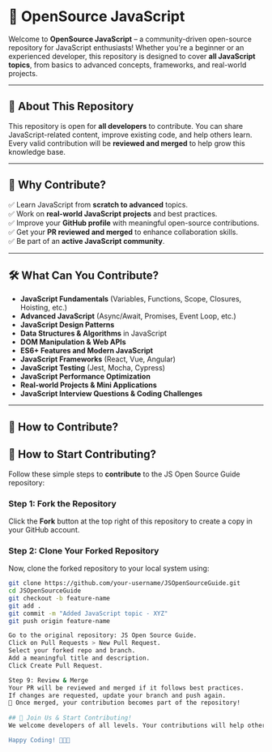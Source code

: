 # 🚀 OpenSource JavaScript  

Welcome to **OpenSource JavaScript** – a community-driven open-source repository for JavaScript enthusiasts! Whether you're a beginner or an experienced developer, this repository is designed to cover **all JavaScript topics**, from basics to advanced concepts, frameworks, and real-world projects.  

---

## 📌 About This Repository  

This repository is open for **all developers** to contribute. You can share JavaScript-related content, improve existing code, and help others learn. Every valid contribution will be **reviewed and merged** to help grow this knowledge base.  

---

## 🌟 Why Contribute?  

✅ Learn JavaScript from **scratch to advanced** topics.  
✅ Work on **real-world JavaScript projects** and best practices.  
✅ Improve your **GitHub profile** with meaningful open-source contributions.  
✅ Get your **PR reviewed and merged** to enhance collaboration skills.  
✅ Be part of an **active JavaScript community**.  

---

## 🛠️ What Can You Contribute?  

- **JavaScript Fundamentals** (Variables, Functions, Scope, Closures, Hoisting, etc.)  
- **Advanced JavaScript** (Async/Await, Promises, Event Loop, etc.)  
- **JavaScript Design Patterns**  
- **Data Structures & Algorithms** in JavaScript  
- **DOM Manipulation & Web APIs**  
- **ES6+ Features and Modern JavaScript**  
- **JavaScript Frameworks** (React, Vue, Angular)  
- **JavaScript Testing** (Jest, Mocha, Cypress)  
- **JavaScript Performance Optimization**  
- **Real-world Projects & Mini Applications**  
- **JavaScript Interview Questions & Coding Challenges**  

---

## 🚀 How to Contribute?  

## 🚀 How to Start Contributing?  

Follow these simple steps to **contribute** to the JS Open Source Guide repository:  

### **Step 1: Fork the Repository**  
Click the **Fork** button at the top right of this repository to create a copy in your GitHub account.  

### **Step 2: Clone Your Forked Repository**  
Now, clone the forked repository to your local system using:  
```bash
git clone https://github.com/your-username/JSOpenSourceGuide.git
cd JSOpenSourceGuide
git checkout -b feature-name
git add .
git commit -m "Added JavaScript topic - XYZ"
git push origin feature-name

Go to the original repository: JS Open Source Guide.
Click on Pull Requests > New Pull Request.
Select your forked repo and branch.
Add a meaningful title and description.
Click Create Pull Request.

Step 9: Review & Merge
Your PR will be reviewed and merged if it follows best practices.
If changes are requested, update your branch and push again.
🎉 Once merged, your contribution becomes part of the repository!
   
## 🙌 Join Us & Start Contributing!
We welcome developers of all levels. Your contributions will help others learn and grow! Let's build an amazing JavaScript knowledge hub together. 🚀

Happy Coding! 👨‍💻✨
